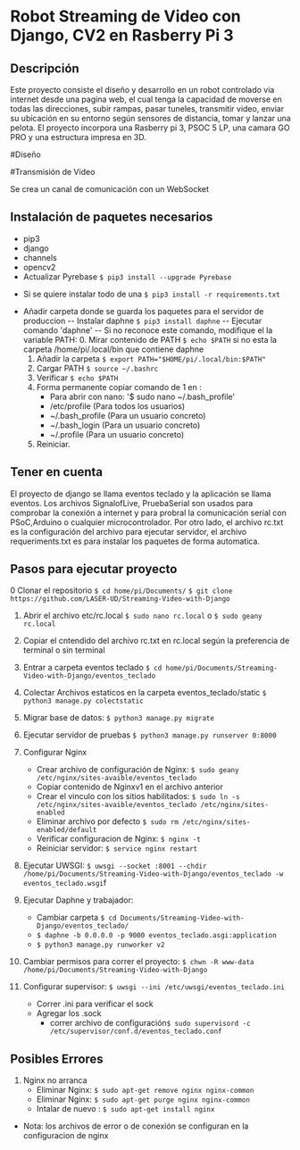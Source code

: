 # Robot Streaming de Video con Django, CV2 en Rasberry Pi 3
## Descripción 
Este proyecto consiste el diseño y desarrollo en un robot controlado via internet desde una pagina web, el cual tenga la capacidad de moverse en todas las direcciones, subir rampas, pasar tuneles, transmitir video, enviar su ubicación en su entorno según sensores de distancia, tomar y lanzar una pelota. El proyecto incorpora una Rasberry pi 3, PSOC 5 LP, una camara GO PRO y una estructura impresa en 3D. 

#Diseño 

#Transmisión de Video

Se crea un canal de comunicación con un WebSocket 


## Instalación de paquetes necesarios
- pip3 
- django
- channels
- opencv2
- Actualizar Pyrebase `$ pip3 install --upgrade Pyrebase`
* Si se quiere instalar todo de una `$ pip3 install -r requirements.txt`


- Añadir carpeta donde se guarda los paquetes para el servidor de produccion
-- Instalar daphne `$ pip3 install daphne`
-- Ejecutar comando 'daphne'
-- Si no reconoce este comando, modifique el la variable PATH: 
	0. Mirar contenido de PATH `$ echo $PATH` si no esta la carpeta /home/pi/.local/bin que contiene daphne 
	1. Añadir la carpeta `$ export PATH="$HOME/pi/.local/bin:$PATH"`
	2. Cargar PATH `$ source ~/.bashrc`
	3. Verificar `$ echo $PATH`
	4. Forma permanente copiar comando de 1 en :
		- Para abrir con nano: '$ sudo nano ~/.bash_profile'
		- /etc/profile (Para todos los usuarios)
		- ~/.bash_profile (Para un usuario concreto)
		- ~/.bash_login (Para un usuario concreto)
		- ~/.profile (Para un usuario concreto)
	5. Reiniciar.

## Tener en cuenta 
El proyecto de django se llama eventos teclado y la aplicación se llama eventos. Los archivos SignalofLive, PruebaSerial son usados para comprobar la conexión a internet y para probral la comunicación serial con PSoC,Arduino o cualquier microcontrolador. Por otro lado, el archivo rc.txt es la configuración del archivo para ejecutar servidor, el archivo requeriments.txt es para instalar los paquetes de forma automatica.


## Pasos para ejecutar proyecto

0 Clonar el repositorio 
	`$ cd home/pi/Documents/`
	`$ git clone https://github.com/LASER-UD/Streaming-Video-with-Django`

1. Abrir el archivo etc/rc.local
	`$ sudo nano rc.local` o `$ sudo geany rc.local`
2. Copiar el cntendido del archivo rc.txt en rc.local según la preferencia de terminal o sin terminal
3. Entrar a carpeta eventos teclado
	`$ cd home/pi/Documents/Streaming-Video-with-Django/eventos_teclado`
4. Colectar Archivos estaticos en la carpeta eventos_teclado/static
	`$ python3 manage.py colectstatic`
5. Migrar base de datos:
	`$ python3 manage.py migrate`
6. Ejecutar servidor de pruebas 
	`$ python3 manage.py runserver 0:8000`
7. Configurar Nginx
	* Crear archivo de configuración de Nginx: `$ sudo geany /etc/nginx/sites-avaible/eventos_teclado`
	* Copiar contenido de Nginxv1 en el archivo anterior
	* Crear el vinculo con los sitios habilitados: `$ sudo ln -s /etc/nginx/sites-avaible/eventos_teclado /etc/nginx/sites-enabled`
	* Eliminar archivo por defecto `$ sudo rm /etc/nginx/sites-enabled/default`
	* Verificar configuracion de Nginx: `$ nginx -t`
	* Reiniciar servidor: `$ service nginx restart`

9. Ejecutar UWSGI: `$ uwsgi --socket :8001 --chdir /home/pi/Documents/Streaming-Video-with-Django/eventos_teclado -w eventos_teclado.wsgi`f
8. Ejecutar Daphne y trabajador: 
	*  Cambiar carpeta `$ cd Documents/Streaming-Video-with-Django/eventos_teclado/`
	* `$ daphne -b 0.0.0.0 -p 9000 eventos_teclado.asgi:application`
	* `$ python3 manage.py runworker v2`
10. Cambiar permisos para correr el proyecto: `$ chwn -R www-data /home/pi/Documents/Streaming-Video-with-Django`
11. Configurar supervisor: `$ uwsgi --ini /etc/uwsgi/eventos_teclado.ini`
	* Correr .ini para verificar el sock 
	* Agregar los .sock
        * correr archivo de configuración`$ sudo supervisord -c /etc/supervisor/conf.d/eventos_teclado.conf`

## Posibles Errores
1. Nginx no arranca 
	* Eliminar Nginx: `$ sudo apt-get remove nginx nginx-common`
	* Eliminar Nginx: `$ sudo apt-get purge nginx nginx-common`
	* Intalar de nuevo : `$ sudo apt-get install nginx` 


- Nota: los archivos de error o de conexión se configuran en la configuracion de nginx 
